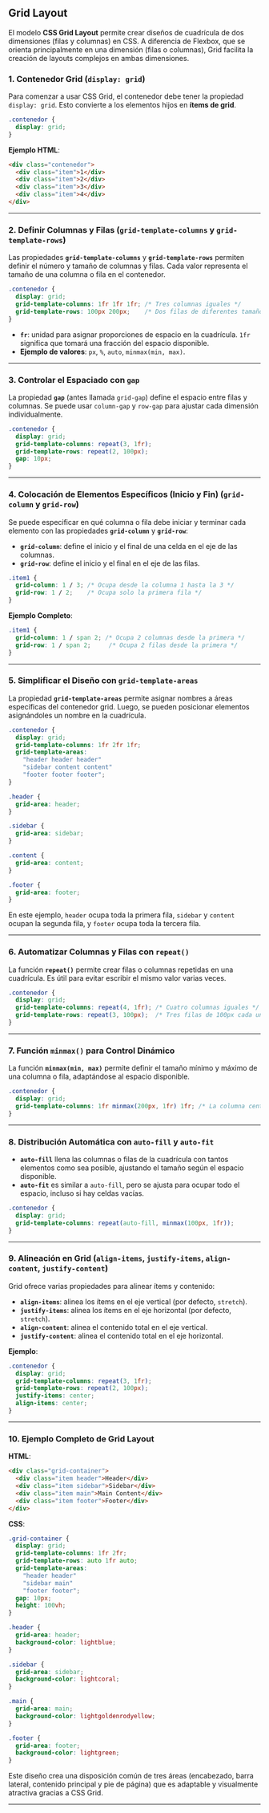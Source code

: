 
## **Grid Layout**

El modelo **CSS Grid Layout** permite crear diseños de cuadrícula de dos dimensiones (filas y columnas) en CSS. A diferencia de Flexbox, que se orienta principalmente en una dimensión (filas o columnas), Grid facilita la creación de layouts complejos en ambas dimensiones.

### **1. Contenedor Grid (`display: grid`)**

Para comenzar a usar CSS Grid, el contenedor debe tener la propiedad `display: grid`. Esto convierte a los elementos hijos en **ítems de grid**.

```css
.contenedor {
  display: grid;
}
```

**Ejemplo HTML**:
```html
<div class="contenedor">
  <div class="item">1</div>
  <div class="item">2</div>
  <div class="item">3</div>
  <div class="item">4</div>
</div>
```

---

### **2. Definir Columnas y Filas (`grid-template-columns` y `grid-template-rows`)**

Las propiedades **`grid-template-columns`** y **`grid-template-rows`** permiten definir el número y tamaño de columnas y filas. Cada valor representa el tamaño de una columna o fila en el contenedor.

```css
.contenedor {
  display: grid;
  grid-template-columns: 1fr 1fr 1fr; /* Tres columnas iguales */
  grid-template-rows: 100px 200px;    /* Dos filas de diferentes tamaños */
}
```

- **`fr`**: unidad para asignar proporciones de espacio en la cuadrícula. `1fr` significa que tomará una fracción del espacio disponible.
- **Ejemplo de valores**: `px`, `%`, `auto`, `minmax(min, max)`.

---

### **3. Controlar el Espaciado con `gap`**

La propiedad **`gap`** (antes llamada `grid-gap`) define el espacio entre filas y columnas. Se puede usar `column-gap` y `row-gap` para ajustar cada dimensión individualmente.

```css
.contenedor {
  display: grid;
  grid-template-columns: repeat(3, 1fr);
  grid-template-rows: repeat(2, 100px);
  gap: 10px;
}
```

---

### **4. Colocación de Elementos Específicos (Inicio y Fin) (`grid-column` y `grid-row`)**

Se puede especificar en qué columna o fila debe iniciar y terminar cada elemento con las propiedades **`grid-column`** y **`grid-row`**:

- **`grid-column`**: define el inicio y el final de una celda en el eje de las columnas.
- **`grid-row`**: define el inicio y el final en el eje de las filas.

```css
.item1 {
  grid-column: 1 / 3; /* Ocupa desde la columna 1 hasta la 3 */
  grid-row: 1 / 2;    /* Ocupa solo la primera fila */
}
```

**Ejemplo Completo**:
```css
.item1 {
  grid-column: 1 / span 2; /* Ocupa 2 columnas desde la primera */
  grid-row: 1 / span 2;     /* Ocupa 2 filas desde la primera */
}
```

---

### **5. Simplificar el Diseño con `grid-template-areas`**

La propiedad **`grid-template-areas`** permite asignar nombres a áreas específicas del contenedor grid. Luego, se pueden posicionar elementos asignándoles un nombre en la cuadrícula.

```css
.contenedor {
  display: grid;
  grid-template-columns: 1fr 2fr 1fr;
  grid-template-areas:
    "header header header"
    "sidebar content content"
    "footer footer footer";
}

.header {
  grid-area: header;
}

.sidebar {
  grid-area: sidebar;
}

.content {
  grid-area: content;
}

.footer {
  grid-area: footer;
}
```

En este ejemplo, `header` ocupa toda la primera fila, `sidebar` y `content` ocupan la segunda fila, y `footer` ocupa toda la tercera fila.

---

### **6. Automatizar Columnas y Filas con `repeat()`**

La función **`repeat()`** permite crear filas o columnas repetidas en una cuadrícula. Es útil para evitar escribir el mismo valor varias veces.

```css
.contenedor {
  display: grid;
  grid-template-columns: repeat(4, 1fr); /* Cuatro columnas iguales */
  grid-template-rows: repeat(3, 100px);  /* Tres filas de 100px cada una */
}
```

---

### **7. Función `minmax()` para Control Dinámico**

La función **`minmax(min, max)`** permite definir el tamaño mínimo y máximo de una columna o fila, adaptándose al espacio disponible.

```css
.contenedor {
  display: grid;
  grid-template-columns: 1fr minmax(200px, 1fr) 1fr; /* La columna central crece entre 200px y 1fr */
}
```

---

### **8. Distribución Automática con `auto-fill` y `auto-fit`**

- **`auto-fill`** llena las columnas o filas de la cuadrícula con tantos elementos como sea posible, ajustando el tamaño según el espacio disponible.
- **`auto-fit`** es similar a `auto-fill`, pero se ajusta para ocupar todo el espacio, incluso si hay celdas vacías.

```css
.contenedor {
  display: grid;
  grid-template-columns: repeat(auto-fill, minmax(100px, 1fr));
}
```

---

### **9. Alineación en Grid (`align-items`, `justify-items`, `align-content`, `justify-content`)**

Grid ofrece varias propiedades para alinear ítems y contenido:
- **`align-items`**: alinea los ítems en el eje vertical (por defecto, `stretch`).
- **`justify-items`**: alinea los ítems en el eje horizontal (por defecto, `stretch`).
- **`align-content`**: alinea el contenido total en el eje vertical.
- **`justify-content`**: alinea el contenido total en el eje horizontal.

**Ejemplo**:
```css
.contenedor {
  display: grid;
  grid-template-columns: repeat(3, 1fr);
  grid-template-rows: repeat(2, 100px);
  justify-items: center;
  align-items: center;
}
```

---

### **10. Ejemplo Completo de Grid Layout**

**HTML**:
```html
<div class="grid-container">
  <div class="item header">Header</div>
  <div class="item sidebar">Sidebar</div>
  <div class="item main">Main Content</div>
  <div class="item footer">Footer</div>
</div>
```

**CSS**:
```css
.grid-container {
  display: grid;
  grid-template-columns: 1fr 2fr;
  grid-template-rows: auto 1fr auto;
  grid-template-areas:
    "header header"
    "sidebar main"
    "footer footer";
  gap: 10px;
  height: 100vh;
}

.header {
  grid-area: header;
  background-color: lightblue;
}

.sidebar {
  grid-area: sidebar;
  background-color: lightcoral;
}

.main {
  grid-area: main;
  background-color: lightgoldenrodyellow;
}

.footer {
  grid-area: footer;
  background-color: lightgreen;
}
```

Este diseño crea una disposición común de tres áreas (encabezado, barra lateral, contenido principal y pie de página) que es adaptable y visualmente atractiva gracias a CSS Grid.

---

